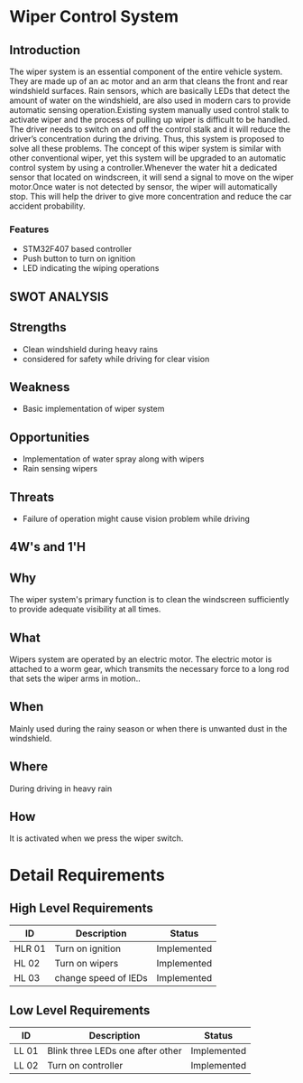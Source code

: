 # Wiper Control System

## Introduction
The wiper system is an essential component of the entire vehicle system. They are made up of an ac motor and an arm that cleans the front and rear windshield surfaces. Rain sensors, which are basically LEDs that detect the amount of water on the windshield, are also used in modern cars to provide automatic sensing operation.Existing system manually used control stalk to activate wiper and the process of pulling up wiper is difficult to be handled. The driver needs to switch on and off the control stalk and it will reduce the driver’s concentration during the driving. Thus, this system is proposed to solve all these problems. The concept of this wiper system is similar with other conventional wiper, yet this system will be upgraded to an automatic control system by using a controller.Whenever the water hit a dedicated sensor that located on windscreen, it will send a signal to move on the wiper motor.Once water is not detected by sensor, the wiper will automatically stop. This will help the driver to give more concentration and reduce the car accident probability. 

### Features
- STM32F407 based controller 
- Push button to turn on ignition
- LED indicating the wiping operations
## SWOT ANALYSIS
## Strengths
- Clean windshield during heavy rains
- considered for safety while driving for clear vision
## Weakness
- Basic implementation of wiper system
## Opportunities
- Implementation of water spray along with wipers 
- Rain sensing wipers
## Threats
- Failure of operation might cause vision problem while driving
## 4W&#39;s and 1&#39;H
## Why
The wiper system's primary function is to clean the windscreen sufficiently to provide adequate visibility at all times.
## What
Wipers system are operated by an electric motor. The electric motor is attached to a worm gear, which transmits the necessary force to a long rod that sets the wiper arms in motion..
## When
Mainly used during the rainy season or when there is unwanted dust in the windshield.
## Where
During driving in heavy rain
## How
It is activated when we press the wiper switch.


# Detail Requirements
## High Level Requirements
   ID | Description | Status
----- | ------------|---------------------------
HLR 01| Turn on ignition | Implemented
HL 02| Turn on wipers| Implemented
HL 03| change speed of lEDs| Implemented



##  Low Level Requirements
   ID | Description | Status
----- | ------------|---------------------------
LL 01| Blink three LEDs one after other | Implemented
LL 02| Turn on controller | Implemented
